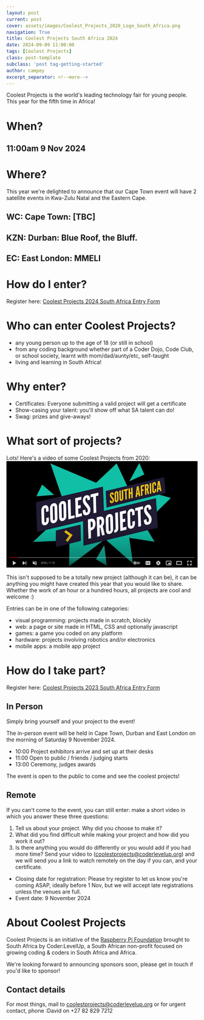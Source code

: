 ```yaml
---
layout: post
current: post
cover: assets/images/Coolest_Projects_2020_Logo_South_Africa.png
navigation: True
title: Coolest Projects South Africa 2024
date: 2024-09-09 11:00:00
tags: [Coolest Projects]
class: post-template
subclass: 'post tag-getting-started'
author: campey
excerpt_separator: <!--more-->
---
```


Coolest Projects is the world's leading technology fair for young people. This year for the fifth time in Africa!

# When? 
## 11:00am 9 Nov 2024

# Where?

This year we're delighted to announce that our Cape Town event will have 2 satellite events in Kwa-Zulu Natal and the Eastern Cape.

## WC: Cape Town: [TBC]

## KZN: Durban: Blue Roof, the Bluff.

## EC: East London: MMELI


# How do I enter?

Register here: 
[Coolest Projects 2024 South Africa Entry Form](https://forms.gle/N4jmz7swTnH4TVN46)

<!--more-->
# Who can enter Coolest Projects?
 * any young person up to the age of 18 (or still in school)
 * from any coding background whether part of a Coder Dojo, Code Club, or school society, learnt with mom/dad/aunty/etc, self-taught
 * living and learning in South Africa!

# Why enter?
 * Certificates: Everyone submitting a valid project will get a certificate
 * Show-casing your talent: you'll show off what SA talent can do!
 * Swag: prizes and give-aways!

# What sort of projects?
Lots! Here's a video of some Coolest Projects from 2020: 
[![video of Coolest Projects from 2020](assets/images/coolestprojects-youtube.png
)](https://www.youtube.com/watch?v=C3B-UlnBlfg)

This isn't supposed to be a totally new project (although it can be), it can be anything you might have created this year that you would like to share. Whether the work of an hour or a hundred hours, all projects are cool and welcome :)

Entries can be in one of the following categories:
 * visual programming: projects made in scratch, blockly
 * web: a page or site made in HTML, CSS and optionally javascript
 * games: a game you coded on any platform
 * hardware: projects involving robotics and/or electronics
 * mobile apps: a mobile app project

# How do I take part?

Register here: 
[Coolest Projects 2023 South Africa Entry Form](https://forms.gle/N4jmz7swTnH4TVN46)

## In Person
Simply bring yourself and your project to the event!

The in-person event will be held in Cape Town, Durban and East London on the morning of Saturday 9 November 2024.
 * 10:00 Project exhibitors arrive and set up at their desks
 * 11:00 Open to public / friends / judging starts
 * 13:00 Ceremony, judges awards

The event is open to the public to come and see the coolest projects!

## Remote
If you can't come to the event, you  can still enter: make a short video in which you answer these three questions:
 1. Tell us about your project. Why did you choose to make it?
 2. What did you find difficult while making your project and how did you work it out?
 3. Is there anything you would do differently or you would add if you had more time?
Send your video to (coolestprojects@coderlevelup.org) and we will send you a link to watch remotely on the day if you can, and your certificate.


 * Closing date for registration: Please try register to let us know you're coming ASAP, ideally before 1 Nov, but we will accept late registrations unless the venues are full.
 * Event date: 9 November 2024

# About Coolest Projects

Coolest Projects is an initiative of the [Raspberry Pi Foundation](https://www.raspberrypi.org/) brought to South Africa by Coder:LevelUp, a South African non-profit focused on growing coding & coders in South Africa and Africa. 

We're looking forward to announcing sponsors soon, please get in touch if you'd like to sponsor! 

## Contact details
For most things, mail to coolestprojects@coderlevelup.org
or for urgent contact, phone :David on +27 82 829 7212

